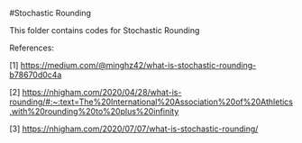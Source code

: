 #Stochastic Rounding 

This folder contains codes for Stochastic Rounding

References:

[1] https://medium.com/@minghz42/what-is-stochastic-rounding-b78670d0c4a

[2] https://nhigham.com/2020/04/28/what-is-rounding/#:~:text=The%20International%20Association%20of%20Athletics,with%20rounding%20to%20plus%20infinity

[3] https://nhigham.com/2020/07/07/what-is-stochastic-rounding/
